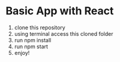 # Basic App with React

1. clone this repository
2. using terminal access this cloned folder
3. run npm install 
4. run npm start
4. enjoy!
